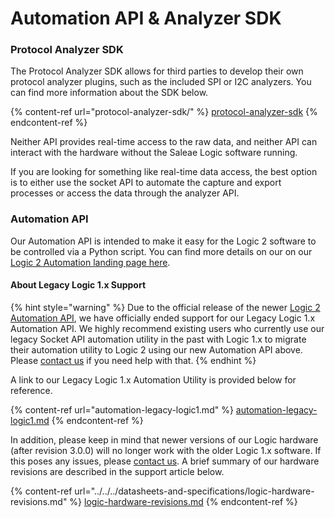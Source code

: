 # Automation API & Analyzer SDK

### Protocol Analyzer SDK

The Protocol Analyzer SDK allows for third parties to develop their own protocol analyzer plugins, such as the included SPI or I2C analyzers. You can find more information about the SDK below.

{% content-ref url="protocol-analyzer-sdk/" %}
[protocol-analyzer-sdk](protocol-analyzer-sdk/)
{% endcontent-ref %}

Neither API provides real-time access to the raw data, and neither API can interact with the hardware without the Saleae Logic software running.

If you are looking for something like real-time data access, the best option is to either use the socket API to automate the capture and export processes or access the data through the analyzer API.

### Automation API

Our Automation API is intended to make it easy for the Logic 2 software to be controlled via a Python script. You can find more details on our on our [Logic 2 Automation landing page here](https://www.saleae.com/automation/).

#### About Legacy Logic 1.x Support

{% hint style="warning" %}
Due to the official release of the newer [Logic 2 Automation API](https://www.saleae.com/automation/), we have officially ended support for our Legacy Logic 1.x Automation API. We highly recommend existing users who currently use our legacy Socket API automation utility in the past with Logic 1.x to migrate their automation utility to Logic 2 using our new Automation API above. Please [contact us](https://contact.saleae.com/hc/en-us/requests/new) if you need help with that.
{% endhint %}

A link to our Legacy Logic 1.x Automation Utility is provided below for reference.

{% content-ref url="automation-legacy-logic1.md" %}
[automation-legacy-logic1.md](automation-legacy-logic1.md)
{% endcontent-ref %}

In addition, please keep in mind that newer versions of our Logic hardware (after revision 3.0.0) will no longer work with the older Logic 1.x software. If this poses any issues, please [contact us](https://contact.saleae.com/hc/en-us/requests/new). A brief summary of our hardware revisions are described in the support article below.

{% content-ref url="../../../datasheets-and-specifications/logic-hardware-revisions.md" %}
[logic-hardware-revisions.md](../../../datasheets-and-specifications/logic-hardware-revisions.md)
{% endcontent-ref %}



